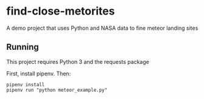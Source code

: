 # find-close-metorites
A demo project that uses Python and NASA data to fine meteor landing sites

## Running

This project requires Python 3 and the requests package

First, install pipenv. Then:

```
pipenv install
pipenv run "python meteor_example.py"
```
